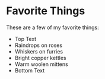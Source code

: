 # Favorite Things

These are a few of my favorite things:

- Top Text
- Raindrops on roses
- Whiskers on furries
- Bright copper kettles
- Warm woolen mittens
- Bottom Text
